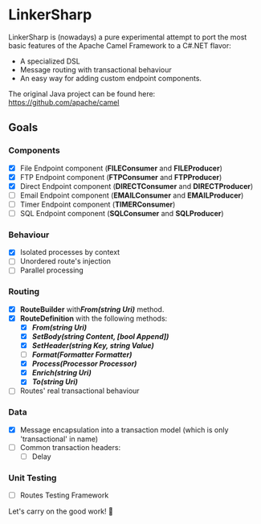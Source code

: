 # LinkerSharp

LinkerSharp is (nowadays) a pure experimental attempt to port the most basic features of the Apache Camel Framework to a C#.NET flavor:

- A specialized DSL
- Message routing with transactional behaviour
- An easy way for adding custom endpoint components.

The original Java project can be found here: https://github.com/apache/camel

## Goals

### Components
- [x] File Endpoint component (**FILEConsumer** and **FILEProducer**)
- [x] FTP Endpoint component (**FTPConsumer** and **FTPProducer**)
- [x] Direct Endpoint component (**DIRECTConsumer** and **DIRECTProducer**)
- [ ] Email Endpoint component (**EMAILConsumer** and **EMAILProducer**)
- [ ] Timer Endpoint component (**TIMERConsumer**)
- [ ] SQL Endpoint component (**SQLConsumer** and **SQLProducer**)

### Behaviour
- [x] Isolated processes by context
- [ ] Unordered route's injection
- [ ] Parallel processing

### Routing
- [x] **RouteBuilder** with***From(string Uri)*** method.
- [x] **RouteDefinition** with the following methods:
	- [x] ***From(string Uri)***
	- [x] ***SetBody(string Content, [bool Append])***
	- [x] ***SetHeader(string Key, string Value)***
	- [ ] ***Format(Formatter Formatter)***
	- [x] ***Process(Processor Processor)***
	- [x] ***Enrich(string Uri)***
	- [x] ***To(string Uri)***
- [ ] Routes' real transactional behaviour

### Data
- [x] Message encapsulation into a transaction model (which is only 'transactional' in name)
- [ ] Common transaction headers:
	- [ ] Delay

### Unit Testing
- [ ] Routes Testing Framework

Let's carry on the good work! :metal:
